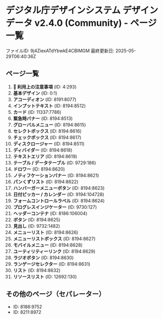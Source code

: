 # デジタル庁デザインシステム デザインデータ v2.4.0 (Community) - ページ一覧

ファイルID: 9j4ZiexATdYbwkE4CBIMGM
最終更新日: 2025-05-29T06:40:36Z

## ページ一覧

1. **🔰 利用上の注意事項** (ID: 4:293)
2. **基本デザイン** (ID: 0:1)
3. **アコーディオン** (ID: 8191:8077)
4. **インプットテキスト** (ID: 8194:8512)
5. **カード** (ID: 11337:7786)
6. **緊急時バナー** (ID: 8194:8513)
7. **グローバルメニュー** (ID: 8194:8615)
8. **セレクトボックス** (ID: 8194:8616)
9. **チェックボックス** (ID: 8194:8617)
10. **ディスクロージャー** (ID: 8194:8511)
11. **ディバイダー** (ID: 8194:8618)
12. **テキストエリア** (ID: 8194:8619)
13. **テーブル / データテーブル** (ID: 9729:186)
14. **ドロワー** (ID: 8194:8620)
15. **ノティフケーションバナー** (ID: 8194:8621)
16. **パンくずリスト** (ID: 8194:8622)
17. **ハンバーガーメニューボタン** (ID: 8194:8623)
18. **日付ピッカー / カレンダー** (ID: 9194:104728)
19. **フォームコントロールラベル** (ID: 8194:8624)
20. **プログレスインジケーター** (ID: 9730:127)
21. **ヘッダーコンテナ** (ID: 8186:106004)
22. **ボタン** (ID: 8194:8625)
23. **見出し** (ID: 9732:1482)
24. **メニューリスト** (ID: 8194:8626)
25. **メニューリストボックス** (ID: 8194:8627)
26. **モバイルメニュー** (ID: 8194:8628)
27. **ユーティリティーリンク** (ID: 8194:8629)
28. **ラジオボタン** (ID: 8194:8630)
29. **ランゲージセレクター** (ID: 8194:8631)
30. **リスト** (ID: 8194:8632)
31. **リソースリスト** (ID: 12692:130)

## その他のページ（セパレーター）
- ID: 8186:9752
- ID: 8211:8972